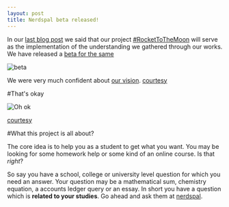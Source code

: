 ```yaml
---
layout: post
title: Nerdspal beta released!
---
```


In our [last blog post](http://nistenblog.github.io/RocketLaunch/#) we said that our project [#RocketToTheMoon](http://nerdspal.com/) will serve as the implementation of the understanding we gathered through our works. We have released a [beta for the same](https://104.197.88.155/)

![beta](http://cdn.meme.am/instances/55389939.jpg)

We were very much confident about [our vision](https://twitter.com/nistencorp/status/626978947536809984). 
[courtesy](http://memegenerator.net/instance/55389939)

#That's okay

![Oh ok](http://i3.kym-cdn.com/photos/images/facebook/000/011/624/Oh_ok.png)

[courtesy](http://knowyourmeme.com/memes/o-rly)

#What this project is all about?

The core idea is to help you as a student to get what you want. You may be looking for some homework help or some kind of an online course. Is that *right*?

So say you have a school, college or university level question for which you need an answer. Your question may be a mathematical sum,  chemistry equation, a accounts ledger query or an essay. In short you have a question which is **related to your studies**. Go ahead and ask them at [nerdspal](http://nerdspal.com/). 
